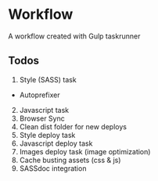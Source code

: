 # Workflow
A workflow created with Gulp taskrunner

## Todos
1. Style (SASS) task
  * Autoprefixer
2. Javascript task
3. Browser Sync
4. Clean dist folder for new deploys
5. Style deploy task
7. Javascript deploy task
8. Images deploy task (image optimization)
9. Cache busting assets (css & js)
10. SASSdoc integration